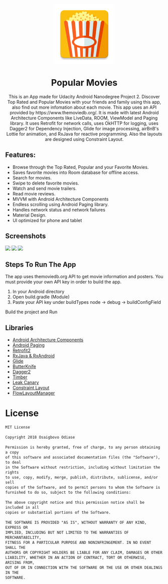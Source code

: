 <p align="center">
<img src="https://github.com/Osaigbovo/PopularMovies/blob/master/app/src/main/res/mipmap-xxxhdpi/ic_launcher.png">
</p>

# <h1 align="center">Popular Movies</h1>
<p align="center">This is an App made for Udacity Android Nanodegree Project 2.
Discover Top Rated and Popular Movies with your friends and family using this app, also find out more infomation about each movie.
This app uses an API provided by https://www.themoviedb.org/.
It is made with latest Android Architecture Components like LiveData, ROOM, ViewModel and Paging library. It uses Retrofit for network calls, uses OkHTTP for logging, uses
Dagger2 for Dependency Injection, Glide for image processing, airBnB's Lottie for animation, and RxJava for reactive programming.
Also the layouts are designed using Constraint Layout.</p>


## Features:
* Browse through the Top Rated, Popular and your Favorite Movies.
* Saves favorite movies into Room database for offline access.
* Search for movies.
* Swipe to delete favorite movies.
* Watch and send movie trailers.
* Read movie reviews.
* MVVM with Android Architecture Components
* Endless scrolling using Android Paging library.
* Handles network status and network failures
* Material Design.
* UI optimized for phone and tablet


## Screenshots
<img src="../master/art/screen-01.jpg" width="280"> <img src="../master/art/screen-02.jpg" width="280"> <img src="../master/art/screen-03.jpg" width="280">


<h2>Steps To Run The App</h2>
<p>The app uses themoviedb.org API to get movie information and posters. You must provide your own API key in order to build the app.</p>
<ol>
<li>In your Android directory</li>
<li>Open build.gradle (Module)</li>
<li>Paste your API key under buildTypes node -> debug -> buildConfigField </li>
</ol>
<p>Build the project and Run</p>


## Libraries

* [Android Architecture Components](https://developer.android.com/topic/libraries/architecture/)
* [Android Paging](https://developer.android.com/topic/libraries/architecture/paging/)
* [Retrofit2](https://github.com/square/retrofit)
* [RxJava & RxAndroid](https://github.com/ReactiveX/RxAndroid)
* [Glide](https://github.com/bumptech/glide)
* [ButterKnife](https://github.com/JakeWharton/butterknife)
* [Dagger2](https://github.com/google/dagger)
* [Timber](https://github.com/JakeWharton/timber)
* [Leak Canary](https://github.com/square/leakcanary)
* [Constraint Layout](https://developer.android.com/reference/android/support/constraint/ConstraintLayout)
* [FlowLayoutManager](https://github.com/xiaofeng-han/AndroidLibs/tree/master/flowlayoutmanager)

# License

	MIT License
	
	Copyright 2018 Osaigbovo Odiase

	Permission is hereby granted, free of charge, to any person obtaining a copy
	of this software and associated documentation files (the "Software"), to deal
	in the Software without restriction, including without limitation the rights
	to use, copy, modify, merge, publish, distribute, sublicense, and/or sell
	copies of the Software, and to permit persons to whom the Software is
	furnished to do so, subject to the following conditions:

	The above copyright notice and this permission notice shall be included in all
	copies or substantial portions of the Software.

	THE SOFTWARE IS PROVIDED "AS IS", WITHOUT WARRANTY OF ANY KIND, EXPRESS OR
	IMPLIED, INCLUDING BUT NOT LIMITED TO THE WARRANTIES OF MERCHANTABILITY,
	FITNESS FOR A PARTICULAR PURPOSE AND NONINFRINGEMENT. IN NO EVENT SHALL THE
	AUTHORS OR COPYRIGHT HOLDERS BE LIABLE FOR ANY CLAIM, DAMAGES OR OTHER
	LIABILITY, WHETHER IN AN ACTION OF CONTRACT, TORT OR OTHERWISE, ARISING FROM,
	OUT OF OR IN CONNECTION WITH THE SOFTWARE OR THE USE OR OTHER DEALINGS IN THE
	SOFTWARE.